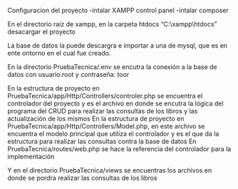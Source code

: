 Configuracion del proyecto 
-intalar XAMPP control panel
-intalar composer

En el directorio raíz de xampp, en la carpeta htdocs “C:\xampp\htdocs” desacargar el proyecto 

La base de datos la puede descargra e importar a una de mysql, que es en ente ontorno en el cual fue creado.

En la directorio PruebaTecnica/.env se encutra la conexión a la base de datos con usuario:root y contraseña: toor


En la estructura de proyecto en PruebaTecnica/app/Http/Controllers/controler.php se encuentra el controlador del proyecto y es el archivo en donde se encutra la lógica del programa del CRUD para realizar las consultas de los libros y las actualización de los mismos
En la estructura de proyecto en PruebaTecnica/app/Http/Controllers/Model.php, en este archivo se encuentra el modelo principal que utiliza el controlador y es el que da la estructura para realizar las consultas contra la base de datos
En PruebaTecnica/routes/web.php se hace la referencia del controlador para la implementación

Y en el directorio PruebaTecnica/views se encuentras los archivos en donde se pordra realizar las consultas de los libros
